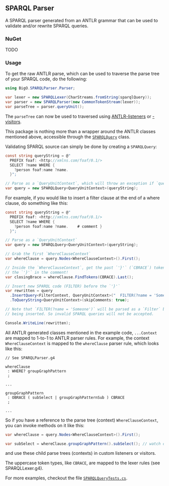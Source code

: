 ## SPARQL Parser

A SPARQL parser generated from an ANTLR grammar that can be used to validate and/or rewrite 
SPARQL queries.

### NuGet

TODO

### Usage

To get the raw ANTLR parse, which can be used to traverse the parse tree of your SPARQL code, do 
the following:

```cs
using BigO.SPARQLParser.Parser;

var lexer = new SPARQLLexer(CharStreams.fromString(sparqlQuery));
var parser = new SPARQLParser(new CommonTokenStream(lexer));
var parseTree = parser.queryUnit();
```

The `parseTree` can now be used to traversed using 
[ANTLR-listeners](https://github.com/antlr/antlr4/blob/master/doc/listeners.md) or 
[-visitors](https://tomassetti.me/listeners-and-visitors/).

This package is nothing more than a wrapper around the ANTLR classes mentioned above, accessible
through the [`SPARQLQuery`]() class.

Validating SPARQL source can simply be done by creating a `SPARQLQuery`:

```csharp
const string queryString = @"
  PREFIX foaf: <http://xmlns.com/foaf/0.1/>
  SELECT ?name WHERE {
    ?person foaf:name ?name.
  }";

// Parse as a `QueryUnitContext`, which will throw an exception if `queryString` is invalid
var query = new SPARQLQuery<QueryUnitContext>(queryString);
```

For example, if you would like to insert a filter clause at the end of a where clause, do something 
like this:

```cs
const string queryString = @"
  PREFIX foaf: <http://xmlns.com/foaf/0.1/>
  SELECT ?name WHERE {
    ?person foaf:name ?name.    # comment }
  }";

// Parse as a `QueryUnitContext`
var query = new SPARQLQuery<QueryUnitContext>(queryString);

// Grab the first `WhereClauseContext`
var whereClause = query.Nodes<WhereClauseContext>().First();

// Inside the `WhereClauseContext`, get the past `'}'` (`CBRACE`) token, which is (of course) not 
// the `'}'` in the comment!
var closingBrace = whereClause.FindTokens(CBRACE).Last();

// Insert new SPARQL code (FILTER) before the `'}'`
var rewritten = query
  .InsertQuery<FilterContext, QueryUnitContext>("  FILTER(?name = 'Someone')\n", closingBrace, before: true)
  .ToQueryString<QueryUnitContext>(skipComments: true);

// Note that `FILTER(?name = 'Someone')` will be parsed as a `Filter` before
// being inserted. So invalid SPARQL queries will not be accepted.

Console.WriteLine(rewritten);
```

All ANTLR generated classes mentioned in the example code, `...Context` are mapped to 1-to-1 to ANTLR
parser rules. For example, the context `WhereClauseContext` is mapped to the `whereClause` parser rule, which 
looks like this:

```antlrv4
// See SPARQLParser.g4
 
whereClause
 : WHERE? groupGraphPattern
 ;

...

groupGraphPattern
 : OBRACE ( subSelect | groupGraphPatternSub ) CBRACE
 ;

...
```

So if you have a reference to the parse tree (context) `WhereClauseContext`, you can invoke methods on it
like this:

```cs
var whereClause = query.Nodes<WhereClauseContext>().First();

var subSelect = whereClause.groupGraphPattern().subSelect(); // watch out, can be null!
```

and use these child parse trees (contexts) in custom listeners or visitors.

The uppercase token types, like `CBRACE`, are mapped to the lexer rules (see SPARQLLexer.g4).

For more examples, checkout the file [`SPARQLQueryTests.cs`]().
